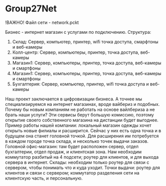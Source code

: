# Group27Net
!ВАЖНО! Файл сети - network.pckt

Бизнес - интернет магазин с услугами по подключению.
Структура:
1. Склад: Сервер, компьютер, принтер, wifi точка доступа, смарфтоны и веб-камеры
2. Колл-центр: Сервер, компьютеры, принтер, точка доступа, веб-камеры
3. Магазин1: Сервер, компьютеры, принтер, точка доступа, веб-камеры и смартфоны
4. Магазин1: Сервер, компьютеры, принтер, точка доступа, веб-камеры и смартфоны
5. Бухгалтерия: Сервер, компьютер, принтер, wifi точка доступа и веб-камеры

Наш проект заключается в цифровизации бизнеса. А точнее мы специализируемся на интернет магазинах, вроде вайбериз и подобных. 
Почему бы новым компаниям не работать на основе вайлбериза а не брать наши услуги? Эти сервисы берут большую комиссию, поэтому открытие своего собственного магазина на дистанции будет выгоднее.
Пример работы нашей компании: локальный магазин одежды хочет открыть новые филиалы и расширится. Сейчас у них есть одна точка и в будущем она станет головной точкой. Для расширения им потребуется в каждом городе точка склада, и несколько точек выдачи заказов.
Головной офис-магазин: там будет расположен сервер, отдел бухгалтерии, отдел продаж, и клиентская зона. Нам необходим коммутатор разбитый на 4 подсети; роутер для клиентов, и для выхода сервера в интернет.
Склады: необходим только роутер для связи с сервером, чтобы понимать что и куда уходит.
Точки выдачи: роутер для клиентов и связи с сервером; коммутатор разделения сети на клиентскую часть, и персональную.

